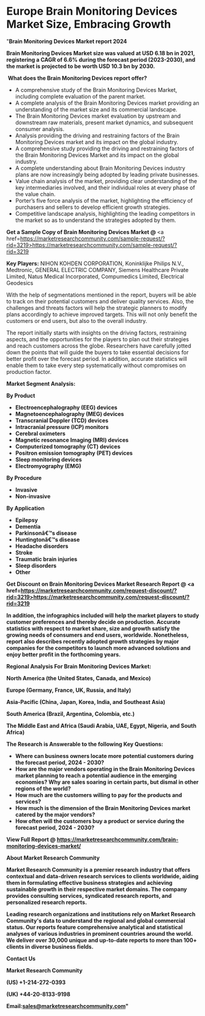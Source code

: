 # Europe Brain Monitoring Devices Market Size, Embracing Growth
"<strong>Brain Monitoring Devices Market report 2024</strong>

<strong>Brain Monitoring Devices Market size was valued at USD 6.18 bn in 2021, registering a CAGR of 6.6% during the forecast period (2023-2030), and the market is projected to be worth USD 10.3 bn by 2030.</strong>

 <strong><b>What does the Brain Monitoring Devices report offer?</b></strong>
<ul>
  <li>A comprehensive study of the Brain Monitoring Devices Market, including complete evaluation of the parent market.</li>
  <li>A complete analysis of the Brain Monitoring Devices market providing an understanding of the market size and its commercial landscape.</li>
  <li>The Brain Monitoring Devices market evaluation by upstream and downstream raw materials, present market dynamics, and subsequent consumer analysis.</li>
  <li>Analysis providing the driving and restraining factors of the Brain Monitoring Devices market and its impact on the global industry.</li>
  <li>A comprehensive study providing the driving and restraining factors of the Brain Monitoring Devices Market and its impact on the global industry.</li>
  <li>A complete understanding about Brain Monitoring Devices industry plans are now increasingly being adopted by leading private businesses.</li>
  <li>Value chain analysis of the market, providing clear understanding of the key intermediaries involved, and their individual roles at every phase of the value chain.</li>
  <li>Porter’s five force analysis of the market, highlighting the efficiency of purchasers and sellers to develop efficient growth strategies.</li>
  <li>Competitive landscape analysis, highlighting the leading competitors in the market so as to understand the strategies adopted by them.</li>
</ul>

<strong>Get a Sample Copy of Brain Monitoring Devices Market @ </strong><a href=https://marketresearchcommunity.com/sample-request/?rid=3219><u>https://marketresearchcommunity.com/sample-request/?rid=3219</u></a>

<strong>Key Players:</strong> 
NIHON KOHDEN CORPORATION, Koninklijke Philips N.V., Medtronic, GENERAL ELECTRIC COMPANY, Siemens Healthcare Private Limited, Natus Medical Incorporated, Compumedics Limited, Electrical Geodesics

With the help of segmentations mentioned in the report, buyers will be able to track on their potential customers and deliver quality services. Also, the challenges and threats factors will help the strategic planners to modify plans accordingly to achieve improved targets. This will not only benefit the customers or end users, but also to the overall industry.

The report initially starts with insights on the driving factors, restraining aspects, and the opportunities for the players to plan out their strategies and reach customers across the globe. Researchers have carefully jotted down the points that will guide the buyers to take essential decisions for better profit over the forecast period. In addition, accurate statistics will enable them to take every step systematically without compromises on production factor.

<strong>Market Segment Analysis:</strong>


<strong><strong>By Product</strong></h4>
<ul>
 	<li>Electroencephalography (EEG) devices</li>
 	<li>Magnetoencephalography (MEG) devices</li>
 	<li>Transcranial Doppler (TCD) devices</li>
 	<li>Intracranial pressure (ICP) monitors</li>
 	<li>Cerebral oximeters</li>
 	<li>Magnetic resonance Imaging (MRI) devices</li>
 	<li>Computerized tomography (CT) devices</li>
 	<li>Positron emission tomography (PET) devices</li>
 	<li>Sleep monitoring devices</li>
 	<li>Electromyography (EMG)</li>
</ul>
<strong><strong>By Procedure</strong></h4>
<ul>
 	<li>Invasive</li>
 	<li>Non-invasive</li>
</ul>
<strong><strong>By Application</strong></h4>
<ul>
 	<li>Epilepsy</li>
 	<li>Dementia</li>
 	<li>Parkinsonâ€™s disease</li>
 	<li>Huntingtonâ€™s disease</li>
 	<li>Headache disorders</li>
 	<li>Stroke</li>
 	<li>Traumatic brain injuries</li>
 	<li>Sleep disorders</li>
 	<li>Other</li>
</ul>

<strong>Get Discount on Brain Monitoring Devices Market Research Report @ </b></strong><a href=https://marketresearchcommunity.com/request-discount/?rid=3219><u>https://marketresearchcommunity.com/request-discount/?rid=3219</u></a>

In addition, the infographics included will help the market players to study customer preferences and thereby decide on production. Accurate statistics with respect to market share, size and growth satisfy the growing needs of consumers and end users, worldwide. Nonetheless, report also describes recently adopted growth strategies by major companies for the competitors to launch more advanced solutions and enjoy better profit in the forthcoming years.

<strong>Regional Analysis For Brain Monitoring Devices Market:</strong>

<strong>North America</strong> (the United States, Canada, and Mexico)

<strong>Europe</strong> (Germany, France, UK, Russia, and Italy)

<strong>Asia-Pacific</strong> (China, Japan, Korea, India, and Southeast Asia)

<strong>South America</strong> (Brazil, Argentina, Colombia, etc.)

<strong>The Middle East and Africa</strong> (Saudi Arabia, UAE, Egypt, Nigeria, and South Africa)

<strong>The Research is Answerable to the following Key Questions:</strong>
<ul>
 	<li>Where can business owners locate more potential customers during the forecast period, 2024 - 2030?</li>
 	<li>How are the major vendors operating in the Brain Monitoring Devices market planning to reach a potential audience in the emerging economies? Why are sales soaring in certain parts, but dismal in other regions of the world?</li>
 	<li>How much are the customers willing to pay for the products and services?</li>
 	<li>How much is the dimension of the Brain Monitoring Devices market catered by the major vendors?</li>
 	<li>How often will the customers buy a product or service during the forecast period, 2024 - 2030?</li>
</ul>

<strong>View Full Report @</strong> <a href=https://marketresearchcommunity.com/brain-monitoring-devices-market/>https://marketresearchcommunity.com/brain-monitoring-devices-market/</a>

<strong>About Market Research Community</strong>

Market Research Community is a premier research industry that offers contextual and data-driven research services to clients worldwide, aiding them in formulating effective business strategies and achieving sustainable growth in their respective market domains. The company provides consulting services, syndicated research reports, and personalized research reports.

Leading research organizations and institutions rely on Market Research Community's data to understand the regional and global commercial status. Our reports feature comprehensive analytical and statistical analyses of various industries in prominent countries around the world. We deliver over 30,000 unique and up-to-date reports to more than 100+ clients in diverse business fields.

<strong>Contact Us</strong>

<strong>Market Research Community</strong>

(US) +1-214-272-0393

(UK) +44-20-8133-9198

<strong>Email:</strong>sales@marketresearchcommunity.com"
